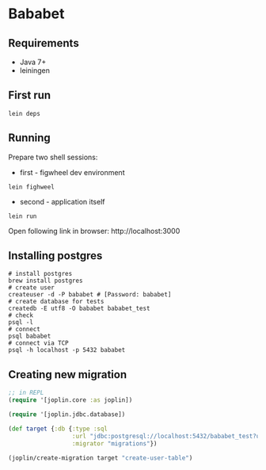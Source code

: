 # Bababet

## Requirements

- Java 7+
- leiningen

## First run

```
lein deps
```

## Running

Prepare two shell sessions:

- first - figwheel dev environment
```shell
lein fighweel
```
- second - application itself
```shell
lein run
```

Open following link in browser: http://localhost:3000

## Installing postgres

```shell
# install postgres
brew install postgres
# create user
createuser -d -P bababet # [Password: bababet]
# create database for tests
createdb -E utf8 -O bababet bababet_test
# check
psql -l
# connect
psql bababet
# connect via TCP
psql -h localhost -p 5432 bababet
```

## Creating new migration

```clojure
;; in REPL
(require '[joplin.core :as joplin])

(require '[joplin.jdbc.database])

(def target {:db {:type :sql
                  :url "jdbc:postgresql://localhost:5432/bababet_test?user=bababet&password=bababet"}
				  :migrator "migrations"})

(joplin/create-migration target "create-user-table")
```
